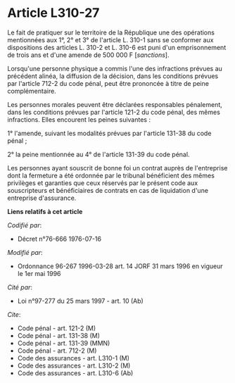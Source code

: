 # Article L310-27

Le fait de pratiquer sur le territoire de la République une des opérations mentionnées aux 1°, 2° et 3° de l'article L. 310-1
sans se conformer aux dispositions des articles L. 310-2 et L. 310-6 est puni d'un emprisonnement de trois ans et d'une
amende de 500 000 F [*sanctions*].

Lorsqu'une personne physique a commis l'une des infractions prévues au précédent alinéa, la diffusion de la décision, dans
les conditions prévues par l'article 712-2 du code pénal, peut être prononcée à titre de peine complémentaire.

Les personnes morales peuvent être déclarées responsables pénalement, dans les conditions prévues par l'article 121-2 du code
pénal, des mêmes infractions. Elles encourent les peines suivantes :

1° l'amende, suivant les modalités prévues par l'article 131-38 du code pénal ;

2° la peine mentionnée au 4° de l'article 131-39 du code pénal.

Les personnes ayant souscrit de bonne foi un contrat auprès de l'entreprise dont la fermeture a été ordonnée par le tribunal
bénéficient des mêmes privilèges et garanties que ceux réservés par le présent code aux souscripteurs et bénéficiaires de
contrats en cas de liquidation d'une entreprise d'assurance.

**Liens relatifs à cet article**

_Codifié par_:

  - Décret n°76-666 1976-07-16

_Modifié par_:

  - Ordonnance 96-267 1996-03-28 art. 14 JORF 31 mars 1996 en vigueur le 1er mai 1996

_Cité par_:

  - Loi n°97-277 du 25 mars 1997 - art. 10 (Ab)

_Cite_:

  - Code pénal - art. 121-2 (M)
  - Code pénal - art. 131-38 (M)
  - Code pénal - art. 131-39 (MMN)
  - Code pénal - art. 712-2 (M)
  - Code des assurances - art. L310-1 (M)
  - Code des assurances - art. L310-2 (M)
  - Code des assurances - art. L310-6 (Ab)

